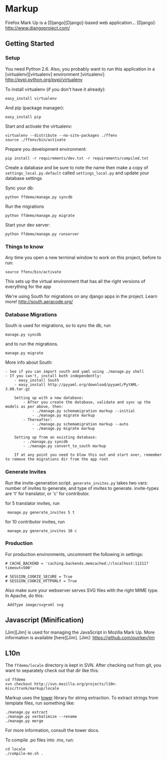 Markup
===

Firefox Mark Up is a [Django][Django]-based web application...
[Django]: http://www.djangoproject.com/

Getting Started
---

### Setup

You need Python 2.6. Also, you probably want to run this application in a
[virtualenv][virtualenv] environment
[virtualenv]: http://pypi.python.org/pypi/virtualenv

To install virtualenv (if you don't have it already):

    easy_install virtualenv

And pip (package manager):

    easy_install pip

Start and activate the virtualenv:

    virtualenv --distribute --no-site-packages ./ffenv
    source ./ffenv/bin/activate

Prepare you development environment:

    pip install -r requirements/dev.txt -r requirements/compiled.txt

Create a database and be sure to note the name then make a copy of ``settings_local.py.default`` called ``settings_local.py`` and update your database settings

Sync your db:

    python ffdemo/manage.py syncdb

Run the migrations

    python ffdemo/manage.py migrate


Start your dev server:

    python ffdemo/manage.py runserver


### Things to know

Any time you open a new terminal window to work on this project, before to run:

    source ffenv/bin/activate

This sets up the virtual environment that has all the right versions of everything for the app

We're using South for migrations on any django apps in the project. Learn more! http://south.aeracode.org/


### Database Migrations

South is used for migrations, so to sync the db, run

    manage.py syncdb

and to run the migrations.

    manage.py migrate

More info about South:

	- See if you can import south and yaml using ./manage.py shell
	- If you can't, install both independently:
		- easy_install South
		- easy_install http://pyyaml.org/download/pyyaml/PyYAML-3.08.tar.gz

		Setting up with a new database:
			- After you create the database, validate and sync up the models as per above, then:
				- ./manage.py schemamigration markup --initial
				- ./manage.py migrate markup
			- Thereafter:
				- ./manage.py schemamigration markup --auto
				- ./manage.py migrate markup

		Setting up from an existing database:
			- ./manage.py syncdb
			- ./manage.py convert_to_south markup

		If at any point you need to blow this out and start over, remember to remove the migrations dir from the app root


### Generate Invites

Run the invite-generation script. ``generate_invites.py`` takes two vars: number of invites to generate, and type of invites to generate. invite-types are 't' for translator, or 'c' for contributor.

for 5 translator invites, run

     manage.py generate_invites 5 t

for 10 contributor invites, run

     manage.py generate_invites 10 c


### Production

For production environments, uncomment the following in settings:

    # CACHE_BACKEND = 'caching.backends.memcached://localhost:11211?timeout=500'

    # SESSION_COOKIE_SECURE = True
    # SESSION_COOKIE_HTTPONLY = True


Also make sure your webserver serves SVG files with the right MIME type. In
Apache, do this:

     AddType image/svg+xml svg


## Javascript (Minification)

[Jim][Jim] is used for managing the JavaScript in Mozilla Mark Up. More information is available [here][Jim].
[Jim]: https://github.com/quirkey/jim


## L10n

The ``ffdemo/locale`` directory is kept in SVN. After checking out from git,
you want to separately check out that dir like this:

    cd ffdemo
    svn checkout http://svn.mozilla.org/projects/l10n-misc/trunk/markup/locale

Markup uses the [tower][tower] library for string extraction. To extract
strings from template files, run something like:

    ./manage.py extract
    ./manage.py verbatimize --rename
    ./manage.py merge

For more information, consult the tower docs.

To compile .po files into .mo, run:

    cd locale
    ./compile-mo.sh .

[tower]: https://github.com/clouserw/tower
